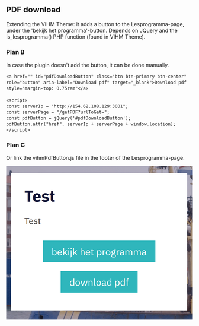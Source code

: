 ## PDF download
Extending the VIHM Theme: it adds a button to the Lesprogramma-page, under the 'bekijk het programma'-button.
Depends on JQuery and the is_lesprogramma() PHP function (found in VIHM Theme).

### Plan B
In case the plugin doesn't add the button, it can be done manually.

```
<a href="" id="pdfDownloadButton" class="btn btn-primary btn-center" role="button" aria-label="Download pdf" target="_blank">Download pdf style="margin-top: 0.75rem"</a>

<script>
const serverIp = "http://154.62.108.129:3001";
const serverPage = "/getPDF?urlToGet=";
const pdfButton = jQuery('#pdfDownloadButton');
pdfButton.attr("href", serverIp + serverPage + window.location);
</script>
```

### Plan C
Or link the vihmPdfButton.js file in the footer of the Lesprogramma-page.

![vihmButton preview](vihmButton.png)
